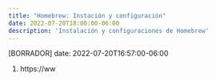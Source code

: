 ```yaml
---
title: "Homebrew: Instación y configuración"
date: 2022-07-20T18:00:00-06:00
description: 'Instalación y configuraciones de Homebrew'
---
```




[BORRADOR]
date: 2022-07-20T16:57:00-06:00


1. https://ww
